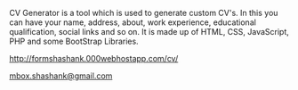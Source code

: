 CV Generator is a tool which is used to generate custom CV's. In this you can have your name, address, about, work experience, educational qualification, social links and so on. It is made up of HTML, CSS, JavaScript, PHP and some BootStrap Libraries.

http://formshashank.000webhostapp.com/cv/

mbox.shashank@gmail.com
